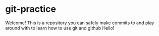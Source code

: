 # git-practice

Welcome! This is a repository you can safely make commits to and play around with to learn how to use git and github
Hello!